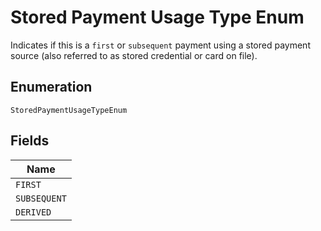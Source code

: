 
# Stored Payment Usage Type Enum

Indicates if this is a `first` or `subsequent` payment using a stored payment source (also referred to as stored credential or card on file).

## Enumeration

`StoredPaymentUsageTypeEnum`

## Fields

| Name |
|  --- |
| `FIRST` |
| `SUBSEQUENT` |
| `DERIVED` |


